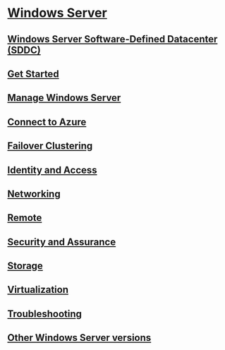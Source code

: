 # [Windows Server](windows-server.md)
## [Windows Server Software-Defined Datacenter (SDDC)](sddc.md)
## [Get Started](get-started/Server-Basics.md)
## [Manage Windows Server](administration/manage-windows-server.md)
## [Connect to Azure](azure-hybrid-services/index.md)
## [Failover Clustering](failover-clustering/failover-clustering-overview.md)
## [Identity and Access](identity/Identity-and-Access.md)
## [Networking](networking/Networking.md)
## [Remote](remote/index.md)
## [Security and Assurance](security/security-and-assurance.md)
## [Storage](storage/storage.md)
## [Virtualization](virtualization/virtualization.md)
## [Troubleshooting](troubleshoot/windows-server-support-solutions.md)
## [Other Windows Server versions](windows-server-versions.md)